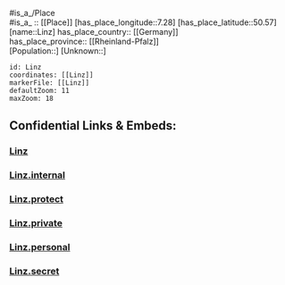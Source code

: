 ﻿---
location: [50.57,7.28] 
mapzoom: [7,12] 
mapmarker: city 
type: City
tags:
- geo/City


SpocWebEntityId: 32038
isDeleted: false
confidential: public

---
#is_a_/Place  
#is_a_ :: [[Place]] 
[has_place_longitude::7.28] 
[has_place_latitude::50.57] 
[name::Linz] 
has_place_country:: [[Germany]]  
has_place_province:: [[Rheinland-Pfalz]]  
[Population::] 
[Unknown::] 


```leaflet
id: Linz
coordinates: [[Linz]] 
markerFile: [[Linz]] 
defaultZoom: 11 
maxZoom: 18
```


## Confidential Links & Embeds: 

### [Linz](/_public/Earth/Continent/Europe/Europe~Central/Germany/Germany~West/Rheinland-Pfalz/counties~RP/Neuwied/cities~Neuwied/Linz~Rhein/City/Linz.md) 

### [Linz.internal](/_internal/Earth/Continent/Europe/Europe~Central/Germany/Germany~West/Rheinland-Pfalz/counties~RP/Neuwied/cities~Neuwied/Linz~Rhein/City/Linz.internal.md) 

### [Linz.protect](/_protect/Earth/Continent/Europe/Europe~Central/Germany/Germany~West/Rheinland-Pfalz/counties~RP/Neuwied/cities~Neuwied/Linz~Rhein/City/Linz.protect.md) 

### [Linz.private](/_private/Earth/Continent/Europe/Europe~Central/Germany/Germany~West/Rheinland-Pfalz/counties~RP/Neuwied/cities~Neuwied/Linz~Rhein/City/Linz.private.md) 

### [Linz.personal](/_personal/Earth/Continent/Europe/Europe~Central/Germany/Germany~West/Rheinland-Pfalz/counties~RP/Neuwied/cities~Neuwied/Linz~Rhein/City/Linz.personal.md) 

### [Linz.secret](/_secret/Earth/Continent/Europe/Europe~Central/Germany/Germany~West/Rheinland-Pfalz/counties~RP/Neuwied/cities~Neuwied/Linz~Rhein/City/Linz.secret.md) 
